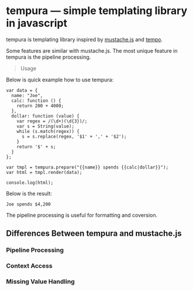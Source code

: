 tempura — simple templating library in javascript
=================================================

tempura is templating library inspired by [mustache.js](http://github.com/janl/mustache.js) and 
[tempo](https://github.com/twigkit/tempo).

Some features are similar with mustache.js.
The most unique feature in tempura is the pipeline processing.

> Usage

Below is quick example how to use tempura:

    var data = {
      name: "Joe",
      calc: function () {
        return 200 + 4000;
      },
      dollar: function (value) {
        var regex = /(\d+)(\d{3})/;
        var s = String(value);
        while (s.match(regex)) {
          s = s.replace(regex, '$1' + ',' + '$2');
        }
        return '$' + s;
      }
    };
    
    var tmpl = tempura.prepare("{{name}} spends {{calc|dollar}}");
    var html = tmpl.render(data);
    
    console.log(html);

Below is the result:

    Joe spends $4,200

The pipeline processing is useful for formatting and coversion.

Differences Between tempura and mustache.js
-------------------------------------------

### Pipeline Processing

### Context Access

### Missing Value Handling